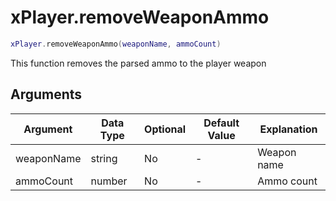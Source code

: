 # xPlayer.removeWeaponAmmo

```lua
xPlayer.removeWeaponAmmo(weaponName, ammoCount)
```

This function removes the parsed ammo to the player weapon

## Arguments

| Argument   | Data Type | Optional | Default Value | Explanation |
|------------|-----------|----------|---------------|-------------|
| weaponName | string    | No       | -             | Weapon name |
| ammoCount  | number    | No       | -             | Ammo count  |
